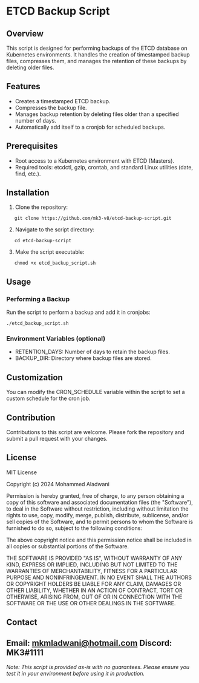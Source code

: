# ETCD Backup Script

## Overview
This script is designed for performing backups of the ETCD database on Kubernetes environments. It handles the creation of timestamped backup files, compresses them, and manages the retention of these backups by deleting older files.

## Features
- Creates a timestamped ETCD backup.
- Compresses the backup file.
- Manages backup retention by deleting files older than a specified number of days.
- Automatically add itself to a cronjob for scheduled backups.

## Prerequisites
- Root access to a Kubernetes environment with ETCD (Masters).
- Required tools: etcdctl, gzip, crontab, and standard Linux utilities (date, find, etc.).

## Installation
1. Clone the repository:
```
   git clone https://github.com/mk3-v8/etcd-backup-script.git
```
2. Navigate to the script directory:
```
   cd etcd-backup-script
```
3. Make the script executable:
```
   chmod +x etcd_backup_script.sh
```
## Usage
### Performing a Backup
Run the script to perform a backup and add it in cronjobs:
```
./etcd_backup_script.sh
```

### Environment Variables (optional)
- RETENTION_DAYS: Number of days to retain the backup files.
- BACKUP_DIR: Directory where backup files are stored.

## Customization
You can modify the CRON_SCHEDULE variable within the script to set a custom schedule for the cron job.

## Contribution
Contributions to this script are welcome. Please fork the repository and submit a pull request with your changes.

## License

MIT License

Copyright (c) 2024 Mohammed Aladwani

Permission is hereby granted, free of charge, to any person obtaining a copy
of this software and associated documentation files (the "Software"), to deal
in the Software without restriction, including without limitation the rights
to use, copy, modify, merge, publish, distribute, sublicense, and/or sell
copies of the Software, and to permit persons to whom the Software is
furnished to do so, subject to the following conditions:

The above copyright notice and this permission notice shall be included in all
copies or substantial portions of the Software.

THE SOFTWARE IS PROVIDED "AS IS", WITHOUT WARRANTY OF ANY KIND, EXPRESS OR
IMPLIED, INCLUDING BUT NOT LIMITED TO THE WARRANTIES OF MERCHANTABILITY,
FITNESS FOR A PARTICULAR PURPOSE AND NONINFRINGEMENT. IN NO EVENT SHALL THE
AUTHORS OR COPYRIGHT HOLDERS BE LIABLE FOR ANY CLAIM, DAMAGES OR OTHER
LIABILITY, WHETHER IN AN ACTION OF CONTRACT, TORT OR OTHERWISE, ARISING FROM,
OUT OF OR IN CONNECTION WITH THE SOFTWARE OR THE USE OR OTHER DEALINGS IN THE
SOFTWARE.


## Contact
Email: mkmladwani@hotmail.com
Discord: MK3#1111
---

*Note: This script is provided as-is with no guarantees. Please ensure you test it in your environment before using it in production.*
